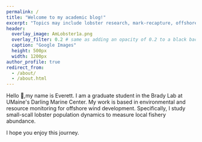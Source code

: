 ```yaml
---
permalink: /
title: "Welcome to my academic blog!"
excerpt: "Topics may include lobster research, mark-recapture, offshore wind monitoring, stakeholder engagement and more"
header:
  overlay_image: AmLobster1a.png
  overlay_filter: 0.2 # same as adding an opacity of 0.2 to a black background
  caption: "Google Images"
  height: 500px
  width: 1200px
author_profile: true
redirect_from: 
  - /about/
  - /about.html
---
```


Hello 🤙,my name is Everett. I am a graduate student in the Brady Lab at UMaine's Darling Marine Center. My work is based in environmental and resource monitoring for offshore wind development. Specifically, I study small-scall lobster population dynamics to measure local fishery abundance. 


I hope you enjoy this journey.
